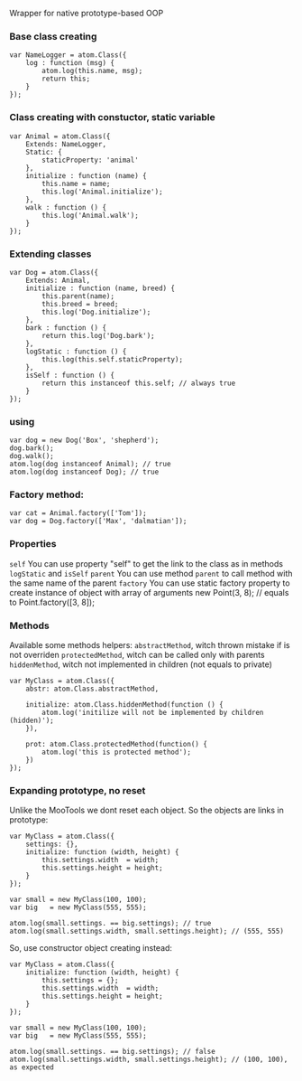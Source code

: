 
Wrapper for native prototype-based OOP

### Base class creating
	var NameLogger = atom.Class({
		log : function (msg) {
			atom.log(this.name, msg);
			return this;
		}
	});

### Class creating with constuctor, static variable
	var Animal = atom.Class({
		Extends: NameLogger,
		Static: {
			staticProperty: 'animal'
		},
		initialize : function (name) {
			this.name = name;
			this.log('Animal.initialize');
		},
		walk : function () {
			this.log('Animal.walk');
		}
	});

### Extending classes
	var Dog = atom.Class({
		Extends: Animal,
		initialize : function (name, breed) {
			this.parent(name);
			this.breed = breed;
			this.log('Dog.initialize');
		},
		bark : function () {
			return this.log('Dog.bark');
		},
		logStatic : function () {
			this.log(this.self.staticProperty);
		},
		isSelf : function () {
			return this instanceof this.self; // always true
		}
	});

### using
	var dog = new Dog('Box', 'shepherd');
	dog.bark();
	dog.walk();
	atom.log(dog instanceof Animal); // true
	atom.log(dog instanceof Dog); // true

### Factory method:
	var cat = Animal.factory(['Tom']);
	var dog = Dog.factory(['Max', 'dalmatian']);

### Properties
`self` You can use property "self" to get the link to the class as in methods `logStatic` and `isSelf`
`parent` You can use method `parent` to call method with the same name of the parent
`factory` You can use static factory property to create instance of object with array of arguments
	new Point(3, 8);
	// equals to
	Point.factory([3, 8]);

### Methods
Available some methods helpers:
`abstractMethod`, witch thrown mistake if is not overriden
`protectedMethod`, witch can be called only with parents
`hiddenMethod`, witch not implemented in children (not equals to private)

	var MyClass = atom.Class({
		abstr: atom.Class.abstractMethod,

		initialize: atom.Class.hiddenMethod(function () {
			atom.log('initilize will not be implemented by children (hidden)');
		}),

		prot: atom.Class.protectedMethod(function() {
			atom.log('this is protected method');
		})
	});

### Expanding prototype, no reset
Unlike the MooTools we dont reset each object. So the objects are links in prototype:

	var MyClass = atom.Class({
		settings: {},
		initialize: function (width, height) {
			this.settings.width  = width;
			this.settings.height = height;
		}
	});

	var small = new MyClass(100, 100);
	var big   = new MyClass(555, 555);

	atom.log(small.settings. == big.settings); // true
	atom.log(small.settings.width, small.settings.height); // (555, 555)

So, use constructor object creating instead:

	var MyClass = atom.Class({
		initialize: function (width, height) {
			this.settings = {};
			this.settings.width  = width;
			this.settings.height = height;
		}
	});

	var small = new MyClass(100, 100);
	var big   = new MyClass(555, 555);

	atom.log(small.settings. == big.settings); // false
	atom.log(small.settings.width, small.settings.height); // (100, 100), as expected